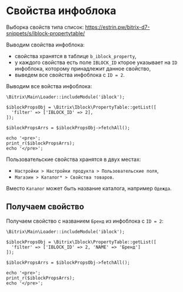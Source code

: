 # Свойства инфоблока
Выборка свойств типа список: https://estrin.pw/bitrix-d7-snippets/s/iblock-propertytable/

Выводим свойства инфоблока:
- свойства хранятся в таблице `b_iblock_property`,
- у каждого свойства есть поле `IBLOCK_ID` кторое указывает на `ID` инфоблока, которому принадлежит данное свойство,
- выведем все свойства инфоблока с `ID = 2`.

Выводим все войства инфоблока:

    \Bitrix\Main\Loader::includeModule('iblock');

    $iblockPropsObj = \Bitrix\Iblock\PropertyTable::getList([
      'filter' => ['IBLOCK_ID' => 2],
    ]);

    $iblockPropsArrs = $iblockPropsObj->fetchAll();

    echo '<pre>';
    print_r($iblockPropsArrs);
    echo '</pre>';

Пользовательские свойства хранятся в двух местах:
- `Настройки > Настройки продукта > Пользовательские поля`,
- `Магазин > Каталог* > Свойства товаров`.

Вместо `Каталог` может быть название каталога, например `Одежда`.

## Получаем свойство
Получаем свойство с названием `Бренд` из инфоблока с `ID = 2`:

    \Bitrix\Main\Loader::includeModule('iblock');

    $iblockPropsObj = \Bitrix\Iblock\PropertyTable::getList([
      'filter' => ['IBLOCK_ID' => 2, 'NAME' => 'Бренд']
    ]);

    $iblockPropsArrs = $iblockPropsObj->fetchAll();

    echo '<pre>';
    print_r($iblockPropsArrs);
    echo '</pre>';
